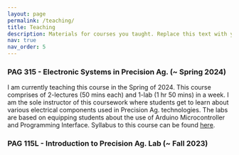 ```yaml
---
layout: page
permalink: /teaching/
title: Teaching
description: Materials for courses you taught. Replace this text with your description.
nav: true
nav_order: 5
---
```


### PAG 315 - Electronic Systems in Precision Ag. (~ Spring 2024)
I am currently teaching this course in the Spring of 2024. This course comprises of 2-lectures (50 mins each) and 1-lab (1 hr 50 mins) in a week. I am the sole instructor of this coursework where students get to learn about various electrical components used in Precision Ag. technologies. The labs are based on equipping students about the use of Arduino Microcontroller and Programming Interface. Syllabus to this course can be found [here](PAG315ClassDoc_Rai.pdf). 

### PAG 115L - Introduction to Precision Ag. Lab (~ Fall 2023) 
